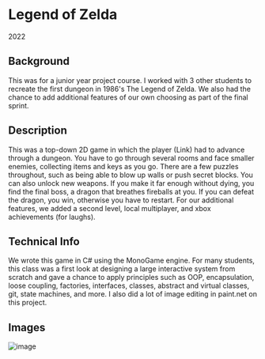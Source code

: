 # Legend of Zelda
2022

## Background
This was for a junior year project course. I worked with 3 other students to recreate the first dungeon in 1986's The Legend of Zelda.
We also had the chance to add additional features of our own choosing as part of the final sprint.

## Description
This was a top-down 2D game in which the player (Link) had to advance through a dungeon. You have to go through several rooms and face smaller enemies, collecting items and keys
as you go. There are a few puzzles throughout, such as being able to blow up walls or push secret blocks. You can also unlock new weapons. If you make it far enough without dying, 
you find the final boss, a dragon that breathes fireballs at you. If you can defeat the dragon, you win, otherwise you have to restart. 
For our additional features, we added a second level, local multiplayer, and xbox achievements (for laughs).

## Technical Info
We wrote this game in C# using the MonoGame engine. For many students, this class was a first look at designing a large interactive system from scratch
and gave a chance to apply principles such as OOP, encapsulation, loose coupling, factories, interfaces, classes, abstract and virtual classes, git, state machines, and more.
I also did a lot of image editing in paint.net on this project.

## Images
![image](https://github.com/jpohlabel/portfolio/assets/113477103/8362b013-4e33-4bc5-8230-d1bf4ea94ade)
